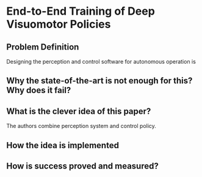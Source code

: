 # End-to-End Training of Deep Visuomotor Policies

## Problem Definition
Designing the perception and control software for autonomous operation is
## Why the state-of-the-art is not enough for this? Why does it fail?

## What is the clever idea of this paper?
The authors combine perception system and control policy. 

## How the idea is implemented

##  How is success proved and measured?
